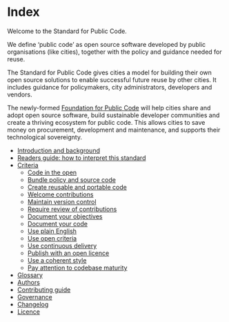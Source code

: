 # Index

Welcome to the Standard for Public Code.

We define ‘public code’ as open source software developed by public organisations (like cities), together with the policy and guidance needed for reuse.

The Standard for Public Code gives cities a model for building their own open source solutions to enable successful future reuse by other cities. It includes guidance for policymakers, city administrators, developers and vendors.

The newly-formed [Foundation for Public Code](https://publiccode.net/) will help cities share and adopt open source software, build sustainable developer communities and create a thriving ecosystem for public code. This allows cities to save money on procurement, development and maintenance, and supports their technological sovereignty.

* [Introduction and background](introduction.md)
* [Readers guide: how to interpret this standard](readers-guide.md)
* [Criteria](criteria/)
  * [Code in the open](criteria/coding-in-the-open.md)
  * [Bundle policy and source code](criteria/bundle-policy-and-code.md)
  * [Create reusable and portable code](criteria/reusable-and-portable-codebases.md)
  * [Welcome contributions](criteria/open-to-contributions.md)
  * [Maintain version control](criteria/version-control-and-history.md)
  * [Require review of contributions](criteria/require-review.md)
  * [Document your objectives](criteria/document-objectives.md)
  * [Document your code](criteria/documenting.md)
  * [Use plain English](criteria/understandable-english-first.md)
  * [Use open criteria](criteria/open-criteria.md)
  * [Use continuous delivery](criteria/continuous-delivery.md)
  * [Publish with an open licence](criteria/open-licences.md)
  * [Use a coherent style](criteria/style.md)
  * [Pay attention to codebase maturity](criteria/advertise-maturity.md)
* [Glossary](glossary/)
* [Authors](AUTHORS.md)
* [Contributing guide](CONTRIBUTING.md)
* [Governance](GOVERNANCE.md)
* [Changelog](CHANGELOG.md)
* [Licence](LICENCE.md)
